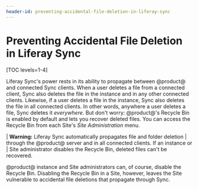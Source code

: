 ```yaml
---
header-id: preventing-accidental-file-deletion-in-liferay-sync
---
```


# Preventing Accidental File Deletion in Liferay Sync

[TOC levels=1-4]

Liferay Sync's power rests in its ability to propagate between @product@ 
and connected Sync clients. When a user deletes a file from a connected 
client, Sync also deletes the file in the instance and in any other connected 
clients. Likewise, if a user deletes a file in the instance, Sync also deletes 
the file in all connected clients. In other words, anywhere a user deletes
a file, Sync deletes it *everywhere*. But don't worry: @product@'s Recycle Bin
is enabled by default and lets you recover deleted files. You can access the
Recycle Bin from each Site's *Site Administration* menu. 

| **Warning:** Liferay Sync automatically propagates file and folder deletion
| through the @product@ server and in all connected clients. If an instance or
| Site administrator disables the Recycle Bin, deleted files can't be recovered.

@product@ instance and Site administrators can, of course, disable the Recycle 
Bin. Disabling the Recycle Bin in a Site, however, leaves the Site vulnerable to
accidental file deletions that propagate through Sync. 
